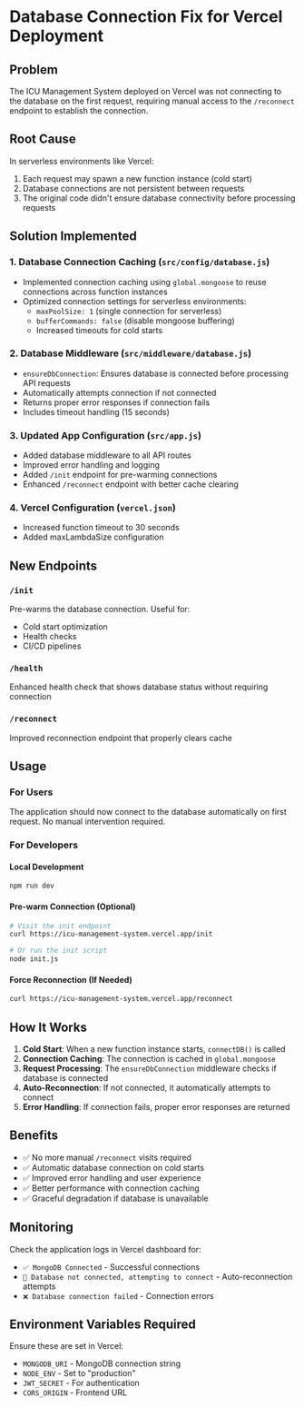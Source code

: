 # Database Connection Fix for Vercel Deployment

## Problem
The ICU Management System deployed on Vercel was not connecting to the database on the first request, requiring manual access to the `/reconnect` endpoint to establish the connection.

## Root Cause
In serverless environments like Vercel:
1. Each request may spawn a new function instance (cold start)
2. Database connections are not persistent between requests
3. The original code didn't ensure database connectivity before processing requests

## Solution Implemented

### 1. Database Connection Caching (`src/config/database.js`)
- Implemented connection caching using `global.mongoose` to reuse connections across function instances
- Optimized connection settings for serverless environments:
  - `maxPoolSize: 1` (single connection for serverless)
  - `bufferCommands: false` (disable mongoose buffering)
  - Increased timeouts for cold starts

### 2. Database Middleware (`src/middleware/database.js`)
- `ensureDbConnection`: Ensures database is connected before processing API requests
- Automatically attempts connection if not connected
- Returns proper error responses if connection fails
- Includes timeout handling (15 seconds)

### 3. Updated App Configuration (`src/app.js`)
- Added database middleware to all API routes
- Improved error handling and logging
- Added `/init` endpoint for pre-warming connections
- Enhanced `/reconnect` endpoint with better cache clearing

### 4. Vercel Configuration (`vercel.json`)
- Increased function timeout to 30 seconds
- Added maxLambdaSize configuration

## New Endpoints

### `/init`
Pre-warms the database connection. Useful for:
- Cold start optimization
- Health checks
- CI/CD pipelines

### `/health`
Enhanced health check that shows database status without requiring connection

### `/reconnect`
Improved reconnection endpoint that properly clears cache

## Usage

### For Users
The application should now connect to the database automatically on first request. No manual intervention required.

### For Developers

#### Local Development
```bash
npm run dev
```

#### Pre-warm Connection (Optional)
```bash
# Visit the init endpoint
curl https://icu-management-system.vercel.app/init

# Or run the init script
node init.js
```

#### Force Reconnection (If Needed)
```bash
curl https://icu-management-system.vercel.app/reconnect
```

## How It Works

1. **Cold Start**: When a new function instance starts, `connectDB()` is called
2. **Connection Caching**: The connection is cached in `global.mongoose`
3. **Request Processing**: The `ensureDbConnection` middleware checks if database is connected
4. **Auto-Reconnection**: If not connected, it automatically attempts to connect
5. **Error Handling**: If connection fails, proper error responses are returned

## Benefits

- ✅ No more manual `/reconnect` visits required
- ✅ Automatic database connection on cold starts
- ✅ Improved error handling and user experience
- ✅ Better performance with connection caching
- ✅ Graceful degradation if database is unavailable

## Monitoring

Check the application logs in Vercel dashboard for:
- `✅ MongoDB Connected` - Successful connections
- `🔄 Database not connected, attempting to connect` - Auto-reconnection attempts
- `❌ Database connection failed` - Connection errors

## Environment Variables Required

Ensure these are set in Vercel:
- `MONGODB_URI` - MongoDB connection string
- `NODE_ENV` - Set to "production"
- `JWT_SECRET` - For authentication
- `CORS_ORIGIN` - Frontend URL
